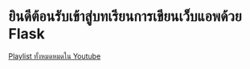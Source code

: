 # ยินดีต้อนรับเข้าสู่บทเรียนการเขียนเว็บแอพด้วย Flask

[Playlist ทั้งหมดหมดใน Youtube](https://www.youtube.com/playlist?list=PLvB7ooH-vPPv4ZR9OdJE7BCy3642XAVXv)